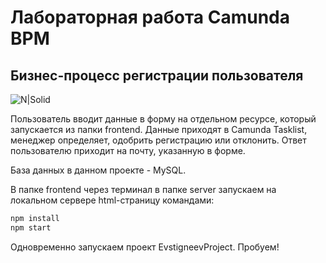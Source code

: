 # Лабораторная работа Camunda BPM
## Бизнес-процесс регистрации пользователя

![N|Solid](https://sun9-41.userapi.com/impg/mM_M8yOE6woPrOvdoqwYZKAq6ZjB2-vfEnS18A/6EayCO7qO-g.jpg?size=936x348&quality=96&sign=9a8b5c6e19949dd345b9a4765c03a963&type=album)

Пользователь вводит данные в форму на отдельном ресурсе, который запускается из папки frontend. Данные приходят в Camunda Tasklist, менеджер определяет, одобрить регистрацию или отклонить. Ответ пользователю приходит на почту, указанную в форме. 

База данных в данном проекте - MySQL.

В папке frontend через терминал в папке server запускаем на локальном сервере html-страницу командами:
```sh
npm install
npm start
```

Одновременно запускаем проект EvstigneevProject. 
Пробуем!